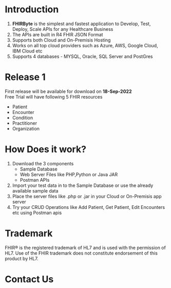 # Introduction
<ol>
  <li> <b>FHIRByte</b> is the simplest and fastest application to Develop, Test, Deploy, Scale APIs for any Healthcare Business </li>
  <li> The APIs are built in R4 FHIR JSON Format </li>
  <li> Supports both Cloud and On-Premisis Hosting </li>
  <li> Works on all top cloud providers such as Azure, AWS, Google Cloud, IBM Cloud etc</li>
  <li> Supports 4 databases - MYSQL, Oracle, SQL Server and PostGres
</ol>

# Release 1
First release will be available for download on <b>18-Sep-2022</b> <br>
Free Trial will have following 5 FHIR resources
<ul> 
  <li> Patient </li>
  <li> Encounter </li>
  <li> Condition </li>
  <li> Practitioner </li>
  <li> Organization </li>
</ul>

# How Does it work?
<ol>
  <li> Download the 3 components
    <ul> <li> Sample Database </li>
      <li> Web Server Files like PHP,Python or Java JAR </li>
      <li> Postman APIs </li> </ul> </li>   
  <li> Import your test data in to the Sample Database or use the already available sample data </li> 
  <li> Place the server files like .php or .jar in your Cloud or On-Premisis app server  </li>
  <li> Try your CRUD Operations like Add Patient, Get Patient, Edit Encounters etc using Postman apis </li>
</ol>  

# Trademark
FHIR® is the registered trademark of HL7 and is used with the permission of HL7. Use of the FHIR trademark does not constitute endorsement of this product by HL7.
# Contact Us


